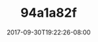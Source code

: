---
title: 94a1a82f
date: 2017-09-30T19:22:26-08:00
draft: false
location: Washington
img_url: https://d17enza3bfujl8.cloudfront.net/94a1a82f.jpg
original_fn: ""
tags:
- Washington
- Julian
- Tasha
- portraits

---